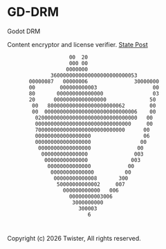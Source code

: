 # GD-DRM
Godot DRM

Content encryptor and license verifier. [State Post](https://ko-fi.com/post/Godot-DRM-Y8Y41FYUYI)
                                                              
                                                              
                                                              
                                                              
                        00  20                                
                        000 00                                
                       0000000                                
                  3600000000000000000000000053                
           00000087   00000006               30000000         
           00        000000000003                  00         
           80       000000000000000                03         
           20      00000000000000000              50          
            00   8000000000000000000000062        00          
            00  000000000000000000000000000006    00          
             020000000000000000000000000000000   00           
             0000000000000000000000000000000     00           
             70000000000000000000000000000      00            
             000000000000000000                 06            
             000000000000000000                00             
              00000000000000000               00              
               000000000000000               003              
                00000000000000              003               
                 00000000000000            00                 
                  00000000000000          00                  
                   00000000000008       300                   
                    50000000000002     007                    
                      000000000000   006                      
                        00000000003006                        
                         3000000000                           
                           300003                             
                              6                               
                                                              
                                                              
                                                                                
#
Copyright (c) 2026 Twister, All rights reserved.
